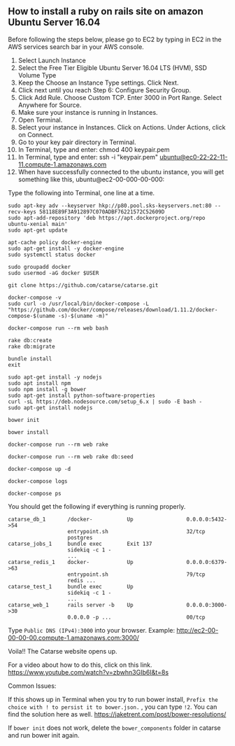 ## How to install a ruby on rails site on amazon Ubuntu Server 16.04

Before following the steps below, please go to EC2 by typing in EC2 in the AWS services search bar in your AWS console.

1. Select Launch Instance
2. Select the Free Tier Eligible Ubuntu Server 16.04 LTS (HVM), SSD Volume Type
3. Keep the Choose an Instance Type settings. Click Next.
4. Click next until you reach Step 6: Configure Security Group.
5. Click Add Rule. Choose Custom TCP. Enter 3000 in Port Range. Select Anywhere for Source.
6. Make sure your instance is running in Instances.
7. Open Terminal.
8. Select your instance in Instances. Click on Actions. Under Actions, click on Connect.
9. Go to your key pair directory in Terminal.
10. In Terminal, type and enter: chmod 400 keypair.pem
11. In Terminal, type and enter: ssh -i "keypair.pem" ubuntu@ec0-22-22-11-11.compute-1.amazonaws.com
12. When have successfully connected to the ubuntu instance, you will get something like this, ubuntu@ec2-00-000-00-000:

Type the following into Terminal, one line at a time.
```unix
sudo apt-key adv --keyserver hkp://p80.pool.sks-keyservers.net:80 --recv-keys 58118E89F3A912897C070ADBF76221572C52609D
sudo apt-add-repository 'deb https://apt.dockerproject.org/repo ubuntu-xenial main'
sudo apt-get update

apt-cache policy docker-engine
sudo apt-get install -y docker-engine
sudo systemctl status docker

sudo groupadd docker
sudo usermod -aG docker $USER

git clone https://github.com/catarse/catarse.git

docker-compose -v
sudo curl -o /usr/local/bin/docker-compose -L "https://github.com/docker/compose/releases/download/1.11.2/docker-compose-$(uname -s)-$(uname -m)"

docker-compose run --rm web bash

rake db:create
rake db:migrate

bundle install
exit

sudo apt-get install -y nodejs
sudo apt install npm
sudo npm install -g bower
sudo apt-get install python-software-properties
curl -sL https://deb.nodesource.com/setup_6.x | sudo -E bash -
sudo apt-get install nodejs

bower init

bower install

docker-compose run --rm web rake

docker-compose run --rm web rake db:seed

docker-compose up -d

docker-compose logs

docker-compose ps
```

You should get the following if everything is running properly.
```
catarse_db_1       /docker-           Up                 0.0.0.0:5432->54 
                   entrypoint.sh                         32/tcp           
                   postgres                                               
catarse_jobs_1     bundle exec        Exit 137                            
                   sidekiq -c 1 -                                         
                   ...                                                    
catarse_redis_1    docker-            Up                 0.0.0.0:6379->63 
                   entrypoint.sh                         79/tcp           
                   redis ...                                              
catarse_test_1     bundle exec        Up                                  
                   sidekiq -c 1 -                                         
                   ...                                                    
catarse_web_1      rails server -b    Up                 0.0.0.0:3000->30 
                   0.0.0.0 -p ...                        00/tcp   
```
Type ```Public DNS (IPv4):3000``` into your browser. Example: http://ec2-00-00-00-00.compute-1.amazonaws.com:3000/

Voila!! The Catarse website opens up.

For a video about how to do this, click on this link. https://www.youtube.com/watch?v=zbwhn3GIb6I&t=8s

Common Issues:

If this shows up in Terminal when you try to run bower install,
```Prefix the choice with ! to persist it to bower.json.```
, you can type ```!2```.
You can find the solution here as well. https://jaketrent.com/post/bower-resolutions/

If ```bower init``` does not work, delete the ```bower_components``` folder in catarse and run bower init again.





